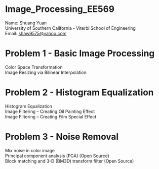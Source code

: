 # Image_Processing_EE569

Name: Shuang Yuan  
University of Southern California - Viterbi School of Engineering  
Email: shaw9575@yahoo.com  

# Problem 1 - Basic Image Processing
  Color Space Transformation  
  Image Resizing via Bilinear Interpolation  

# Problem 2 - Histogram Equalization
  Histogram Equalization  
  Image Filtering – Creating Oil Painting Effect  
  Image Filtering – Creating Film Special Effect  
  
# Problem 3 - Noise Removal
  Mix noise in color image  
  Principal component analysis (PCA) (Open Source)  
  Block matching and 3-D (BM3D) transform filter (Open Source)  
